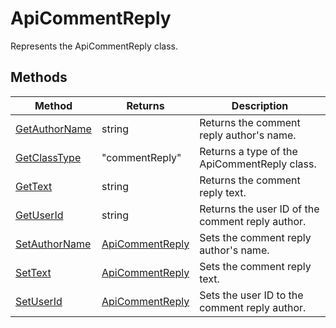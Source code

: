# ApiCommentReply

Represents the ApiCommentReply class.


## Methods

| Method | Returns | Description |
| ------ | ------- | ----------- |
| [GetAuthorName](./Methods/GetAuthorName.md) | string | Returns the comment reply author's name. |
| [GetClassType](./Methods/GetClassType.md) | "commentReply" | Returns a type of the ApiCommentReply class. |
| [GetText](./Methods/GetText.md) | string | Returns the comment reply text. |
| [GetUserId](./Methods/GetUserId.md) | string | Returns the user ID of the comment reply author. |
| [SetAuthorName](./Methods/SetAuthorName.md) | [ApiCommentReply](../ApiCommentReply/ApiCommentReply.md) | Sets the comment reply author's name. |
| [SetText](./Methods/SetText.md) | [ApiCommentReply](../ApiCommentReply/ApiCommentReply.md) | Sets the comment reply text. |
| [SetUserId](./Methods/SetUserId.md) | [ApiCommentReply](../ApiCommentReply/ApiCommentReply.md) | Sets the user ID to the comment reply author. |
